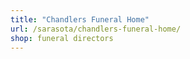 ```yaml
---
title: "Chandlers Funeral Home"
url: /sarasota/chandlers-funeral-home/
shop: funeral directors
---
```

